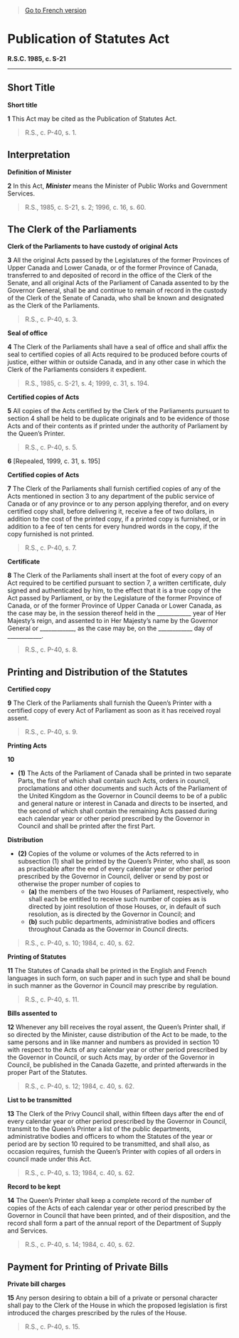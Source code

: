 > [Go to French version](/fr/Lois/Lois%20révisées%20du%20Canada/S/S-21.md)

# Publication of Statutes Act

**R.S.C. 1985, c. S-21**


----------



## Short Title



**Short title**

**1** This Act may be cited as the Publication of Statutes Act.
> R.S., c. P-40, s. 1.





## Interpretation



**Definition of Minister**

**2** In this Act, ***Minister*** means the Minister of Public Works and Government Services.
> R.S., 1985, c. S-21, s. 2; 1996, c. 16, s. 60.





## The Clerk of the Parliaments



**Clerk of the Parliaments to have custody of original Acts**

**3** All the original Acts passed by the Legislatures of the former Provinces of Upper Canada and Lower Canada, or of the former Province of Canada, transferred to and deposited of record in the office of the Clerk of the Senate, and all original Acts of the Parliament of Canada assented to by the Governor General, shall be and continue to remain of record in the custody of the Clerk of the Senate of Canada, who shall be known and designated as the Clerk of the Parliaments.
> R.S., c. P-40, s. 3.





**Seal of office**

**4** The Clerk of the Parliaments shall have a seal of office and shall affix the seal to certified copies of all Acts required to be produced before courts of justice, either within or outside Canada, and in any other case in which the Clerk of the Parliaments considers it expedient.
> R.S., 1985, c. S-21, s. 4; 1999, c. 31, s. 194.





**Certified copies of Acts**

**5** All copies of the Acts certified by the Clerk of the Parliaments pursuant to section 4 shall be held to be duplicate originals and to be evidence of those Acts and of their contents as if printed under the authority of Parliament by the Queen’s Printer.
> R.S., c. P-40, s. 5.




**6** [Repealed, 1999, c. 31, s. 195]




**Certified copies of Acts**

**7** The Clerk of the Parliaments shall furnish certified copies of any of the Acts mentioned in section 3 to any department of the public service of Canada or of any province or to any person applying therefor, and on every certified copy shall, before delivering it, receive a fee of two dollars, in addition to the cost of the printed copy, if a printed copy is furnished, or in addition to a fee of ten cents for every hundred words in the copy, if the copy furnished is not printed.
> R.S., c. P-40, s. 7.





**Certificate**

**8** The Clerk of the Parliaments shall insert at the foot of every copy of an Act required to be certified pursuant to section 7, a written certificate, duly signed and authenticated by him, to the effect that it is a true copy of the Act passed by Parliament, or by the Legislature of the former Province of Canada, or of the former Province of Upper Canada or Lower Canada, as the case may be, in the session thereof held in the ____________ year of Her Majesty’s reign, and assented to in Her Majesty’s name by the Governor General or ____________, as the case may be, on the ____________ day of ____________.
> R.S., c. P-40, s. 8.





## Printing and Distribution of the Statutes



**Certified copy**

**9** The Clerk of the Parliaments shall furnish the Queen’s Printer with a certified copy of every Act of Parliament as soon as it has received royal assent.
> R.S., c. P-40, s. 9.





**Printing Acts**

**10** 

- **(1)** The Acts of the Parliament of Canada shall be printed in two separate Parts, the first of which shall contain such Acts, orders in council, proclamations and other documents and such Acts of the Parliament of the United Kingdom as the Governor in Council deems to be of a public and general nature or interest in Canada and directs to be inserted, and the second of which shall contain the remaining Acts passed during each calendar year or other period prescribed by the Governor in Council and shall be printed after the first Part.

**Distribution**

- **(2)** Copies of the volume or volumes of the Acts referred to in subsection (1) shall be printed by the Queen’s Printer, who shall, as soon as practicable after the end of every calendar year or other period prescribed by the Governor in Council, deliver or send by post or otherwise the proper number of copies to
	- **(a)** the members of the two Houses of Parliament, respectively, who shall each be entitled to receive such number of copies as is directed by joint resolution of those Houses, or, in default of such resolution, as is directed by the Governor in Council; and
	- **(b)** such public departments, administrative bodies and officers throughout Canada as the Governor in Council directs.
> R.S., c. P-40, s. 10; 1984, c. 40, s. 62.





**Printing of Statutes**

**11** The Statutes of Canada shall be printed in the English and French languages in such form, on such paper and in such type and shall be bound in such manner as the Governor in Council may prescribe by regulation.
> R.S., c. P-40, s. 11.





**Bills assented to**

**12** Whenever any bill receives the royal assent, the Queen’s Printer shall, if so directed by the Minister, cause distribution of the Act to be made, to the same persons and in like manner and numbers as provided in section 10 with respect to the Acts of any calendar year or other period prescribed by the Governor in Council, or such Acts may, by order of the Governor in Council, be published in the Canada Gazette, and printed afterwards in the proper Part of the Statutes.
> R.S., c. P-40, s. 12; 1984, c. 40, s. 62.





**List to be transmitted**

**13** The Clerk of the Privy Council shall, within fifteen days after the end of every calendar year or other period prescribed by the Governor in Council, transmit to the Queen’s Printer a list of the public departments, administrative bodies and officers to whom the Statutes of the year or period are by section 10 required to be transmitted, and shall also, as occasion requires, furnish the Queen’s Printer with copies of all orders in council made under this Act.
> R.S., c. P-40, s. 13; 1984, c. 40, s. 62.





**Record to be kept**

**14** The Queen’s Printer shall keep a complete record of the number of copies of the Acts of each calendar year or other period prescribed by the Governor in Council that have been printed, and of their disposition, and the record shall form a part of the annual report of the Department of Supply and Services.
> R.S., c. P-40, s. 14; 1984, c. 40, s. 62.





## Payment for Printing of Private Bills



**Private bill charges**

**15** Any person desiring to obtain a bill of a private or personal character shall pay to the Clerk of the House in which the proposed legislation is first introduced the charges prescribed by the rules of the House.
> R.S., c. P-40, s. 15.



